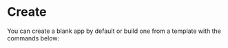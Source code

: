# Create

You can create a blank app by default or build one from a template with the commands below:
